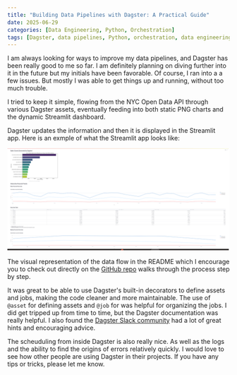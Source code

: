 ```yaml
---
title: "Building Data Pipelines with Dagster: A Practical Guide"
date: 2025-06-29
categories: [Data Engineering, Python, Orchestration]
tags: [Dagster, data pipelines, Python, orchestration, data engineering]
---
```


I am always looking for ways to improve my data pipelines, and Dagster has been really good to me so far.  I am definitely planning on diving further into it in the future but my initials have been favorable.  Of course, I ran into a a few issues.  But mostly I was able to get things up and running, without too much trouble.  




I tried to keep it simple, flowing from the NYC Open Data API through various Dagster assets, eventually feeding into both static PNG charts and the dynamic Streamlit dashboard. 

Dagster updates the information and then it is displayed in the Streamlit app.  Here is an exmple of what the Streamlit app looks like:

<img src="/assets/img/streamdagster.png" alt="Dagster streamlit image" width="600px">

The visual representation of the data flow in the README which I encourage you to check out directly on the [GitHub repo](https://github.com/TJAdryan/dagster_starter) walks through the process step by step. 

It was great to be able to use Dagster's built-in decorators to define assets and jobs, making the code cleaner and more maintainable. The use of `@asset` for defining assets and `@job` for was helpful for organizing the jobs.  I did get tripped up from time to time, but the Dagster documentation was really helpful.  I also found the [Dagster Slack community](https://dagster.io/community) had a lot of great hints and encouraging advice.

The scheuduling from inside Dagster is also really nice.  As well as the logs and the ability to find the origins of errors relatively quickly.  I would love to see how other people are using Dagster in their projects.  If you have any tips or tricks, please let me know.  

